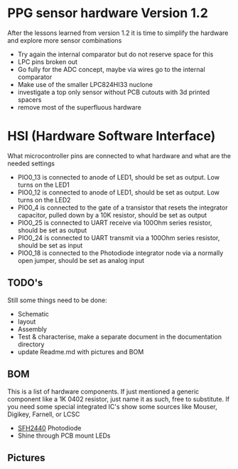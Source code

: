 # PPG sensor hardware Version 1.2
After the lessons learned from version 1.2 it is time to simplify the hardware and explore more sensor combinations
* Try again the internal comparator but do not reserve space for this
* LPC pins broken out
* Go fully for the ADC concept, maybe via wires go to the internal comparator
* Make use of the smaller LPC824HI33 nuclone
* investigate a top only sensor without PCB cutouts with 3d printed spacers
* remove most of the superfluous hardware
# HSI (Hardware Software Interface)
What microcontroller pins are connected to what hardware and what are the needed settings
* PIO0_13 is connected to anode of LED1, should be set as output. Low turns on the LED1
* PIO0_12 is connected to anode of LED1, should be set as output. Low turns on the LED2
* PIO0_4 is connected to the gate of a transistor that resets the integrator capacitor, pulled down by a 10K resistor, should be set as output
* PIO0_25 is connected to UART receive via 100Ohm series resistor, should be set as output
* PIO0_24 is connected to UART transmit via a 100Ohm series resistor, should be set as input
* PIO0_18 is connected to the Photodiode integrator node via a normally open jumper, should be set as analog input
## TODO's
Still some things need to be done:
* Schematic
* layout
* Assembly
* Test & characterise, make a separate document in the documentation directory
* update Readme.md with pictures and BOM
## BOM
This is a list of hardware components. If just mentioned a generic component like a 1K 0402 resistor, just name it as such, free to substitute. If you need some special integrated IC's show some sources like Mouser, Digikey, Farnell, or LCSC
* [SFH2440](https://www.osram.com/ecat/DIL%20SMT%20Ambient%20Light%20Sensor%20SFH%202440/com/en/class_pim_web_catalog_103489/global/prd_pim_device_2219615/) Photodiode
* Shine through PCB mount LEDs
## Pictures
